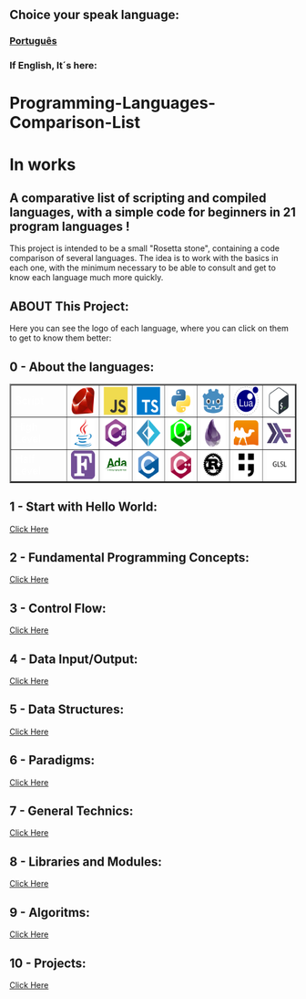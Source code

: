 ## Choice your speak language:

### [Português](Pages/Portugues/README-PTBR.md)

### If English, It´s here:

# Programming-Languages-Comparison-List

# In works

## A comparative list of scripting and compiled languages, with a simple code for beginners in 21 program languages !

This project is intended to be a small "Rosetta stone", containing a code comparison of several languages.
The idea is to work with the basics in each one, with the minimum necessary to be able to consult and get to know each language much more quickly.

## ABOUT This Project:

Here you can see the logo of each language, where you can click on them to get to know them better:

## 0 - About the languages:

<table id="id-about" border="2" align="center">
    <tr>
        <td colspan="2" align="left"><font size="4" color="FFFFFF">Script</font></td>
        <td align="center">
            <a href="https://en.wikipedia.org/wiki/Ruby_(programming_language)" title="Ruby">
                <img align="center" height="50" src="Arquives/img/svg/devicon/ruby-original.svg"/>
            </a>
        </td>
        <td align="center">
            <a href="https://en.wikipedia.org/wiki/JavaScript" title="JavaScript">
                <img align="center" height="50" src="Arquives/img/svg/devicon/javascript-original.svg"/>
            </a>
        </td>
        <td align="center">
            <a href="https://en.wikipedia.org/wiki/TypeScript" title="Typescript">
                <img align="center" height="50" src="Arquives/img/svg/devicon/typescript-original.svg"/>
            </a>
        </td>
        <td align="center">
            <a href="https://en.wikipedia.org/wiki/Python_(programming_language)" title="Python">
                <img align="center" height="50" src="Arquives/img/svg/devicon/python-original.svg"/>
            </a>
        </td>
        <td align="center">
            <a href="https://en.wikipedia.org/wiki/Godot_(game_engine)" title="GDscript">
                <img align="center" height="50" src="Arquives/img/svg/devicon/godot-original.svg"/>
            </a>
        </td>
        <td align="center">
            <a href="https://en.wikipedia.org/wiki/Lua_(programming_language)" title="Lua">
                <img align="center" height="50" src="Arquives/img/svg/devicon/lua-original-wordmark.svg"/>
            </a>
        </td>
        <td align="center">
            <a href="https://en.wikipedia.org/wiki/Shell_script" title="Shell Script">
                <img align="center" height="50" src="Arquives/img/svg/devicon/bash-original-fundo.svg"/>
            </a>
        </td>
    </tr>
    <tr>
        <td colspan="2" align="left"><font size="4" color="FFFFFF">High Level</font></td>
        <td align="center">
            <a href="https://en.wikipedia.org/wiki/Java_(programming_language)" title="Java">
                <img align="center" height="50" src="Arquives/img/svg/devicon/java-original.svg"/>
            </a>
        </td>
        <td align="center">
            <a href="https://en.wikipedia.org/wiki/C_Sharp_(programming_language)" title="C sharp">
                <img align="center" height="50" src="Arquives/img/svg/devicon/csharp-original.svg"/>
            </a>
        </td>
        <td align="center">
            <a href="https://en.wikipedia.org/wiki/F_Sharp_(programming_language)" title="F sharp">
                <img align="center" height="50" src="Arquives/img/svg/devicon/fsharp-original.svg"/>
            </a>
        </td>
        <td align="center">
            <a href="https://en.wikipedia.org/wiki/Q_Sharp" title="Q Sharp">
                <img align="center" height="50" src="Arquives/img/svg/devicon/qsharp-original.svg"/>
            </a>
        </td>
         <td align="center">
            <a href="https://en.wikipedia.org/wiki/Elixir_(programming_language)" title="Elixir">
                <img align="center" height="50" src="Arquives/img/svg/devicon/elixir-original.svg"/>
            </a>
        </td>
        <td align="center">
            <a href="https://en.wikipedia.org/wiki/OCaml" title="OCaml">
                <img align="center" height="50" src="Arquives/img/svg/devicon/ocaml-original.svg"/>
            </a>
        </td>
        <td align="center">
            <a href="https://en.wikipedia.org/wiki/Haskell" title="Haskell">
                <img align="center" height="50" src="Arquives/img/svg/devicon/haskell-original.svg"/>
            </a>
        </td>
    </tr>
    <tr>
        <td colspan="2" align="left"><font size="4" color="FFFFFF">Half Level</font></td>
        <td align="center">
            <a href="https://en.wikipedia.org/wiki/Fortran" title="Modern Fortran">
                <img align="center" height="50" src="Arquives/img/svg/Outhers/Fortran_logo.svg"/>
            </a>
        </td>
            <td align="center">
            <a href="" title="Ada">
                <img align="center" height="50" src="Arquives/img/svg/Outhers/Ada_horizon_green_logo_with_slogan-edit.svg"/>
            </a>
        </td>
        <td align="center">
            <a href="https://en.wikipedia.org/wiki/C_(programming_language)" title="C lang">
                <img align="center" height="50" src="Arquives/img/svg/devicon/c-original.svg"/>
            </a>
        </td> 
        <td align="center">
            <a href="https://en.wikipedia.org/wiki/C%2B%2B" title="C++ lang">
                <img align="center" height="50" src="Arquives/img/svg/devicon/cplusplus-original.svg"/>
            </a>
        </td>
        <td align="center">
            <a href="https://en.wikipedia.org/wiki/Rust_(programming_language)" title="Rust">
                <img align="center" height="50" src="Arquives/img/svg/devicon/rust-plain.svg"/>
            </a>
        </td>
        <td align="center">
            <a href="https://en.wikipedia.org/wiki/Forth_(programming_language)" title="Forth">
                <img align="center" height="50" src="Arquives/img/svg/Own/Forth-Language-white-background.svg"/>
            </a>
        </td>
        <td align="center">
            <a href="https://en.wikipedia.org/wiki/OpenGL_Shading_Language" title="GLSL">
                <img align="center" height="50" src="Arquives/img/svg/Own/GLSL-Language-white-background.svg"/>
            </a>
        </td>
    </tr>
</table>

## 1 - Start with Hello World:

[Click Here](Pages/English/1-Hello-World.md)

## 2 - Fundamental Programming Concepts:

[Click Here](Pages/English/2-Fundamental.md)

## 3 - Control Flow:

[Click Here](Pages/English/3-Control-Flow-I-O.md)

## 4 - Data Input/Output:

[Click Here](Pages/English/4-Data-Input-Output.md)

## 5 - Data Structures:

[Click Here](Pages/English/5-Data-Structures.md)

## 6 - Paradigms:

[Click Here](Pages/English/6-Paradigm.md)

## 7 - General Technics:

[Click Here](Pages/English/7-General-Technics.md)

## 8 - Libraries and Modules:

[Click Here](Pages/English/8-Libraries-Modules.md)

## 9 - Algoritms:

[Click Here](Pages/English/9-Algoritms.md)

## 10 - Projects:

[Click Here](Pages/English/10-Projects.md)